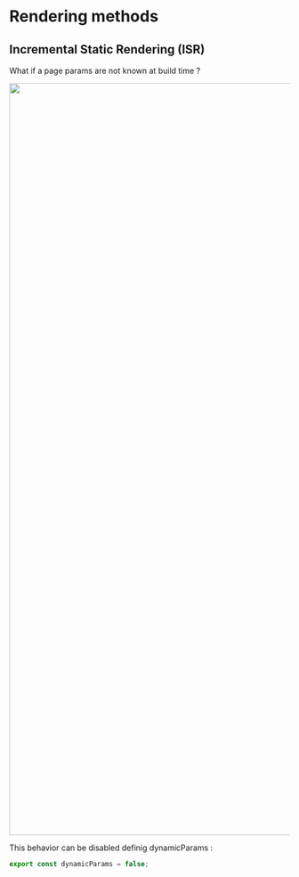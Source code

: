 <!-- .slide: class="two-column with-code " -->

<style>
  .incremental-34 {
    width: 1350px;
    height: auto;
  }
</style>

# Rendering methods

## Incremental Static Rendering (ISR)

What if a page params are not known at build time ?

<img src="./assets/images/08-rendering/incremental-runtime.png" class="incremental-34" />

This behavior can be disabled definig dynamicParams :

```js
export const dynamicParams = false;
```
